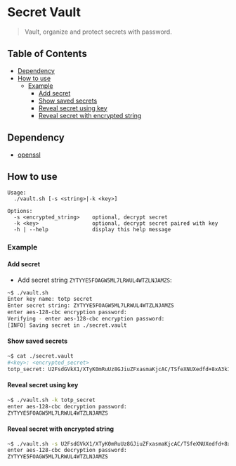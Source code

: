 # Secret Vault

> Vault, organize and protect secrets with password.

## Table of Contents

- [Dependency](#dependency)
- [How to use](#how-to-use)
  - [Example](#example)
    - [Add secret](#add-secret)
    - [Show saved secrets](#show-saved-secrets)
    - [Reveal secret using key](#reveal-secret-using-key)
    - [Reveal secret with encrypted string](#reveal-secret-with-encrypted-string)

## Dependency

- [openssl](https://linux.die.net/man/1/openssl)

## How to use

```
Usage:
  ./vault.sh [-s <string>|-k <key>]

Options:
  -s <encrypted_string>    optional, decrypt secret
  -k <key>                 optional, decrypt secret paired with key
  -h | --help              display this help message
```

### Example

#### Add secret

- Add secret string `ZYTYYE5FOAGW5ML7LRWUL4WTZLNJAMZS`:

```bash
~$ ./vault.sh
Enter key name: totp secret
Enter secret string: ZYTYYE5FOAGW5ML7LRWUL4WTZLNJAMZS
enter aes-128-cbc encryption password:
Verifying - enter aes-128-cbc encryption password:
[INFO] Saving secret in ./secret.vault
```

#### Show saved secrets

```bash
~$ cat ./secret.vault
#<key>: <encrypted_secret>
totp_secret: U2FsdGVkX1/XTyK0mRuUz8GJiuZFxasmaKjcAC/TSfeXNUXedfd+8xA3k189acAsmNxmfak0DMMDhbrjyGSw1w==
```

#### Reveal secret using key

```bash
~$ ./vault.sh -k totp_secret
enter aes-128-cbc decryption password:
ZYTYYE5FOAGW5ML7LRWUL4WTZLNJAMZS
```

#### Reveal secret with encrypted string

```bash
~$ ./vault.sh -s U2FsdGVkX1/XTyK0mRuUz8GJiuZFxasmaKjcAC/TSfeXNUXedfd+8xA3k189acAsmNxmfak0DMMDhbrjyGSw1w==
enter aes-128-cbc decryption password:
ZYTYYE5FOAGW5ML7LRWUL4WTZLNJAMZS
```
